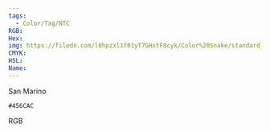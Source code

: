 ```yaml
---
tags:
  - Color/Tag/NTC
RGB:
Hex:
img: https://filedn.com/l0hpzxl1f01yT7GHxtF8cyk/Color%20Snake/standard_csv_to_svg/456CAC.svg
CMYK:
HSL:
Name:
---
```

San Marino
```palette
#456CAC
```
RGB
